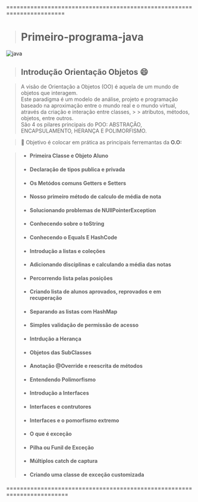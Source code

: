 =======================================================================
> <h1>Primeiro-programa-java</h1>

![java](https://user-images.githubusercontent.com/42326283/152260291-7ba7d325-a354-414a-8eec-66e4ca013789.jpg)

> ## Introdução Orientação Objetos 😄

> <p>
> A visão de Orientação a Objetos (OO) é aquela de um mundo de objetos que interagem.<br>
> Este paradigma é um modelo de análise, projeto e programação baseado na aproximação entre o mundo real e o mundo virtual, através da criação e interação entre classes, >   >   
> atributos,   métodos, objetos, entre outros.<br>
> São 4 os pilares principais do POO: ABSTRAÇÃO, ENCAPSULAMENTO, HERANÇA E POLIMORFISMO. 
> </p>

> 💎  Objetivo é colocar em prática as principais ferremantas da <strong> O.O: </strong>


 >  - #### Primeira Classe e Objeto Aluno
 >  - #### Declaração de tipos publica e privada
 >  - #### Os Metódos comuns Getters e Setters
 >  - #### Nosso primeiro método de calculo de média de nota
 >  - #### Solucionando problemas de NUllPointerException
 >  - #### Conhecendo sobre o toString
 >  - #### Conhecendo o Equals E HashCode
 >  - #### Introdução a listas e coleções
 >  - #### Adicionando disciplinas e calculando a média das notas
 >  - #### Percorrendo lista pelas posições
 >  - #### Criando lista de alunos aprovados, reprovados e em recuperação
 >  - #### Separando as listas com HashMap
 >  - #### Simples validação de permissão de acesso
 >  - #### Intrdução a Herança
 >  - #### Objetos das SubClasses
 >  - #### Anotação @Override e reescrita de métodos
 >  - #### Entendendo Polimorfismo
 >  - #### Introdução a Interfaces
 >  - #### Interfaces e contrutores
 >  - #### Interfaces e o pomorfismo extremo
 >  - #### O que é exceção
 >  - #### Pilha ou Funil de Exceção
 >  - #### Múltiplos catch de captura
 >  - #### Criando uma classe de exceção customizada
========================================================================
